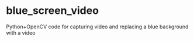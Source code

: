 # blue_screen_video
Python+OpenCV code for capturing video and replacing a blue background with a video
